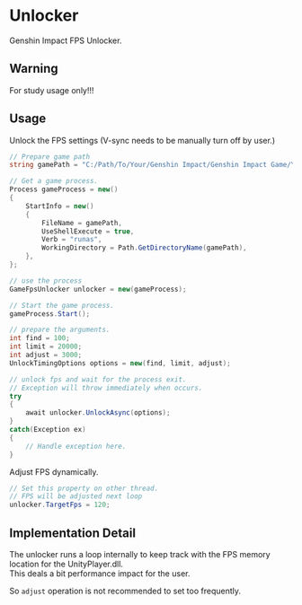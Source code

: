 # Unlocker
Genshin Impact FPS Unlocker.

## Warning

For study usage only!!!

## Usage

Unlock the FPS settings (V-sync needs to be manually turn off by user.)
```c#
// Prepare game path
string gamePath = "C:/Path/To/Your/Genshin Impact/Genshin Impact Game/YuanShen.exe";

// Get a game process.
Process gameProcess = new()
{
    StartInfo = new()
    {
        FileName = gamePath,
        UseShellExecute = true,
        Verb = "runas",
        WorkingDirectory = Path.GetDirectoryName(gamePath),
    },
};

// use the process
GameFpsUnlocker unlocker = new(gameProcess);

// Start the game process.
gameProcess.Start();

// prepare the arguments.
int find = 100;
int limit = 20000;
int adjust = 3000;
UnlockTimingOptions options = new(find, limit, adjust);

// unlock fps and wait for the process exit.
// Exception will throw immediately when occurs.
try
{
    await unlocker.UnlockAsync(options);
}
catch(Exception ex)
{
    // Handle exception here.
}

```
Adjust FPS dynamically.

```c#
// Set this property on other thread.
// FPS will be adjusted next loop
unlocker.TargetFps = 120;
```

## Implementation Detail

The unlocker runs a loop internally to keep track with the FPS memory location for the UnityPlayer.dll.  
This deals a bit performance impact for the user.  

So `adjust` operation is not recommended to set too frequently.
